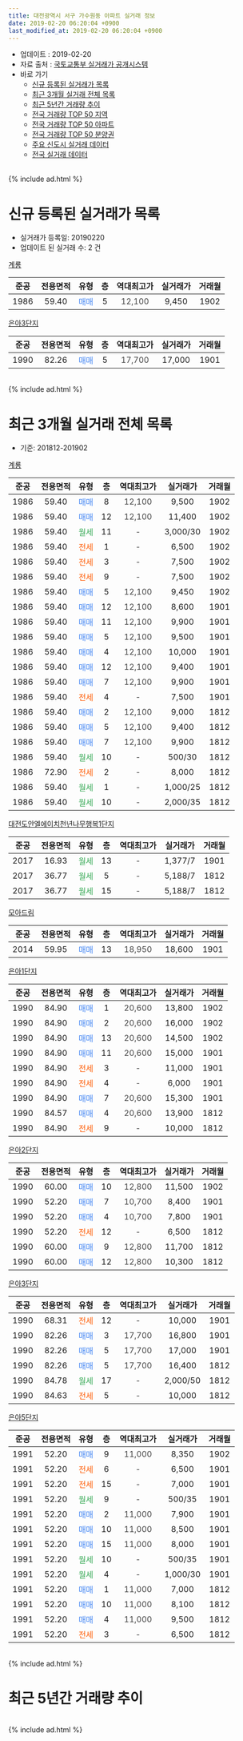 ```yaml
---
title: 대전광역시 서구 가수원동 아파트 실거래 정보
date: 2019-02-20 06:20:04 +0900
last_modified_at: 2019-02-20 06:20:04 +0900
---
```


* 업데이트 : 2019-02-20
* 자료 출처 : [국토교통부 실거래가 공개시스템](http://rt.molit.go.kr)
* 바로 가기
    * [신규 등록된 실거래가 목록](#신규-등록된-실거래가-목록)
    * [최근 3개월 실거래 전체 목록](#최근-3개월-실거래-전체-목록)
    * [최근 5년간 거래량 추이](#최근-5년간-거래량-추이)
    * [전국 거래량 TOP 50 지역](https://inasie.github.io/apt-trade-info/최근-3개월-전국에서-가장-거래가-많이-발생한-지역)
    * [전국 거래량 TOP 50 아파트](https://inasie.github.io/apt-trade-info/최근-3개월-전국에서-가장-거래가-많이-발생한-아파트)
    * [전국 거래량 TOP 50 분양권](https://inasie.github.io/apt-trade-info/최근-3개월-전국에서-가장-거래가-많이-발생한-분양권)
    * [주요 신도시 실거래 데이터](https://inasie.github.io/apt-trade-info/주요-신도시)
    * [전국 실거래 데이터](https://inasie.github.io/apt-trade-info/전국)
<br>
{% include ad.html %}
<br>

# 신규 등록된 실거래가 목록
* 실거래가 등록일: 20190220
* 업데이트 된 실거래 수: 2 건


[계룡](https://search.naver.com/search.naver?query=%EB%8C%80%EC%A0%84%EA%B4%91%EC%97%AD%EC%8B%9C+%EC%84%9C%EA%B5%AC+%EA%B0%80%EC%88%98%EC%9B%90%EB%8F%99+%EA%B3%84%EB%A3%A1)

|준공|전용면적|유형|층|역대최고가|실거래가|거래월|
|:---:|:---:|:---:|:---:|:---:|:---:|:---:|
|1986|59.40|<span style="color:#4285f3">매매</span>|5|<span style="color:#444444">12,100</span>|9,450|1902|

[은아3단지](https://search.naver.com/search.naver?query=%EB%8C%80%EC%A0%84%EA%B4%91%EC%97%AD%EC%8B%9C+%EC%84%9C%EA%B5%AC+%EA%B0%80%EC%88%98%EC%9B%90%EB%8F%99+%EC%9D%80%EC%95%843%EB%8B%A8%EC%A7%80)

|준공|전용면적|유형|층|역대최고가|실거래가|거래월|
|:---:|:---:|:---:|:---:|:---:|:---:|:---:|
|1990|82.26|<span style="color:#4285f3">매매</span>|5|<span style="color:#444444">17,700</span>|17,000|1901|


<br>
{% include ad.html %}
<br>

# 최근 3개월 실거래 전체 목록
* 기준: 201812-201902


[계룡](https://search.naver.com/search.naver?query=%EB%8C%80%EC%A0%84%EA%B4%91%EC%97%AD%EC%8B%9C+%EC%84%9C%EA%B5%AC+%EA%B0%80%EC%88%98%EC%9B%90%EB%8F%99+%EA%B3%84%EB%A3%A1)

|준공|전용면적|유형|층|역대최고가|실거래가|거래월|
|:---:|:---:|:---:|:---:|:---:|:---:|:---:|
|1986|59.40|<span style="color:#4285f3">매매</span>|8|<span style="color:#444444">12,100</span>|9,500|1902|
|1986|59.40|<span style="color:#4285f3">매매</span>|12|<span style="color:#444444">12,100</span>|11,400|1902|
|1986|59.40|<span style="color:#34a853">월세</span>|11|<span style="color:#444444">-</span>|3,000/30|1902|
|1986|59.40|<span style="color:#ff5a00">전세</span>|1|<span style="color:#444444">-</span>|6,500|1902|
|1986|59.40|<span style="color:#ff5a00">전세</span>|3|<span style="color:#444444">-</span>|7,500|1902|
|1986|59.40|<span style="color:#ff5a00">전세</span>|9|<span style="color:#444444">-</span>|7,500|1902|
|1986|59.40|<span style="color:#4285f3">매매</span>|5|<span style="color:#444444">12,100</span>|9,450|1902|
|1986|59.40|<span style="color:#4285f3">매매</span>|12|<span style="color:#444444">12,100</span>|8,600|1901|
|1986|59.40|<span style="color:#4285f3">매매</span>|11|<span style="color:#444444">12,100</span>|9,900|1901|
|1986|59.40|<span style="color:#4285f3">매매</span>|5|<span style="color:#444444">12,100</span>|9,500|1901|
|1986|59.40|<span style="color:#4285f3">매매</span>|4|<span style="color:#444444">12,100</span>|10,000|1901|
|1986|59.40|<span style="color:#4285f3">매매</span>|12|<span style="color:#444444">12,100</span>|9,400|1901|
|1986|59.40|<span style="color:#4285f3">매매</span>|7|<span style="color:#444444">12,100</span>|9,900|1901|
|1986|59.40|<span style="color:#ff5a00">전세</span>|4|<span style="color:#444444">-</span>|7,500|1901|
|1986|59.40|<span style="color:#4285f3">매매</span>|2|<span style="color:#444444">12,100</span>|9,000|1812|
|1986|59.40|<span style="color:#4285f3">매매</span>|5|<span style="color:#444444">12,100</span>|9,400|1812|
|1986|59.40|<span style="color:#4285f3">매매</span>|7|<span style="color:#444444">12,100</span>|9,900|1812|
|1986|59.40|<span style="color:#34a853">월세</span>|10|<span style="color:#444444">-</span>|500/30|1812|
|1986|72.90|<span style="color:#ff5a00">전세</span>|2|<span style="color:#444444">-</span>|8,000|1812|
|1986|59.40|<span style="color:#34a853">월세</span>|1|<span style="color:#444444">-</span>|1,000/25|1812|
|1986|59.40|<span style="color:#34a853">월세</span>|10|<span style="color:#444444">-</span>|2,000/35|1812|

[대전도안엘에이치천년나무행복1단지](https://search.naver.com/search.naver?query=%EB%8C%80%EC%A0%84%EA%B4%91%EC%97%AD%EC%8B%9C+%EC%84%9C%EA%B5%AC+%EA%B0%80%EC%88%98%EC%9B%90%EB%8F%99+%EB%8C%80%EC%A0%84%EB%8F%84%EC%95%88%EC%97%98%EC%97%90%EC%9D%B4%EC%B9%98%EC%B2%9C%EB%85%84%EB%82%98%EB%AC%B4%ED%96%89%EB%B3%B51%EB%8B%A8%EC%A7%80)

|준공|전용면적|유형|층|역대최고가|실거래가|거래월|
|:---:|:---:|:---:|:---:|:---:|:---:|:---:|
|2017|16.93|<span style="color:#34a853">월세</span>|13|<span style="color:#444444">-</span>|1,377/7|1901|
|2017|36.77|<span style="color:#34a853">월세</span>|5|<span style="color:#444444">-</span>|5,188/7|1812|
|2017|36.77|<span style="color:#34a853">월세</span>|15|<span style="color:#444444">-</span>|5,188/7|1812|

[모아드림](https://search.naver.com/search.naver?query=%EB%8C%80%EC%A0%84%EA%B4%91%EC%97%AD%EC%8B%9C+%EC%84%9C%EA%B5%AC+%EA%B0%80%EC%88%98%EC%9B%90%EB%8F%99+%EB%AA%A8%EC%95%84%EB%93%9C%EB%A6%BC)

|준공|전용면적|유형|층|역대최고가|실거래가|거래월|
|:---:|:---:|:---:|:---:|:---:|:---:|:---:|
|2014|59.95|<span style="color:#4285f3">매매</span>|13|<span style="color:#444444">18,950</span>|18,600|1901|

[은아1단지](https://search.naver.com/search.naver?query=%EB%8C%80%EC%A0%84%EA%B4%91%EC%97%AD%EC%8B%9C+%EC%84%9C%EA%B5%AC+%EA%B0%80%EC%88%98%EC%9B%90%EB%8F%99+%EC%9D%80%EC%95%841%EB%8B%A8%EC%A7%80)

|준공|전용면적|유형|층|역대최고가|실거래가|거래월|
|:---:|:---:|:---:|:---:|:---:|:---:|:---:|
|1990|84.90|<span style="color:#4285f3">매매</span>|1|<span style="color:#444444">20,600</span>|13,800|1902|
|1990|84.90|<span style="color:#4285f3">매매</span>|2|<span style="color:#444444">20,600</span>|16,000|1902|
|1990|84.90|<span style="color:#4285f3">매매</span>|13|<span style="color:#444444">20,600</span>|14,500|1902|
|1990|84.90|<span style="color:#4285f3">매매</span>|11|<span style="color:#444444">20,600</span>|15,000|1901|
|1990|84.90|<span style="color:#ff5a00">전세</span>|3|<span style="color:#444444">-</span>|11,000|1901|
|1990|84.90|<span style="color:#ff5a00">전세</span>|4|<span style="color:#444444">-</span>|6,000|1901|
|1990|84.90|<span style="color:#4285f3">매매</span>|7|<span style="color:#444444">20,600</span>|15,300|1901|
|1990|84.57|<span style="color:#4285f3">매매</span>|4|<span style="color:#444444">20,600</span>|13,900|1812|
|1990|84.90|<span style="color:#ff5a00">전세</span>|9|<span style="color:#444444">-</span>|10,000|1812|

[은아2단지](https://search.naver.com/search.naver?query=%EB%8C%80%EC%A0%84%EA%B4%91%EC%97%AD%EC%8B%9C+%EC%84%9C%EA%B5%AC+%EA%B0%80%EC%88%98%EC%9B%90%EB%8F%99+%EC%9D%80%EC%95%842%EB%8B%A8%EC%A7%80)

|준공|전용면적|유형|층|역대최고가|실거래가|거래월|
|:---:|:---:|:---:|:---:|:---:|:---:|:---:|
|1990|60.00|<span style="color:#4285f3">매매</span>|10|<span style="color:#444444">12,800</span>|11,500|1902|
|1990|52.20|<span style="color:#4285f3">매매</span>|7|<span style="color:#444444">10,700</span>|8,400|1901|
|1990|52.20|<span style="color:#4285f3">매매</span>|4|<span style="color:#444444">10,700</span>|7,800|1901|
|1990|52.20|<span style="color:#ff5a00">전세</span>|12|<span style="color:#444444">-</span>|6,500|1812|
|1990|60.00|<span style="color:#4285f3">매매</span>|9|<span style="color:#444444">12,800</span>|11,700|1812|
|1990|60.00|<span style="color:#4285f3">매매</span>|12|<span style="color:#444444">12,800</span>|10,300|1812|

[은아3단지](https://search.naver.com/search.naver?query=%EB%8C%80%EC%A0%84%EA%B4%91%EC%97%AD%EC%8B%9C+%EC%84%9C%EA%B5%AC+%EA%B0%80%EC%88%98%EC%9B%90%EB%8F%99+%EC%9D%80%EC%95%843%EB%8B%A8%EC%A7%80)

|준공|전용면적|유형|층|역대최고가|실거래가|거래월|
|:---:|:---:|:---:|:---:|:---:|:---:|:---:|
|1990|68.31|<span style="color:#ff5a00">전세</span>|12|<span style="color:#444444">-</span>|10,000|1901|
|1990|82.26|<span style="color:#4285f3">매매</span>|3|<span style="color:#444444">17,700</span>|16,800|1901|
|1990|82.26|<span style="color:#4285f3">매매</span>|5|<span style="color:#444444">17,700</span>|17,000|1901|
|1990|82.26|<span style="color:#4285f3">매매</span>|5|<span style="color:#444444">17,700</span>|16,400|1812|
|1990|84.78|<span style="color:#34a853">월세</span>|17|<span style="color:#444444">-</span>|2,000/50|1812|
|1990|84.63|<span style="color:#ff5a00">전세</span>|5|<span style="color:#444444">-</span>|10,000|1812|


<script async src="//pagead2.googlesyndication.com/pagead/js/adsbygoogle.js"></script>
<!-- 기본 -->
<ins class="adsbygoogle"
     style="display:block"
     data-ad-client="ca-pub-2446590836940007"
     data-ad-slot="1659523306"
     data-ad-format="auto"
     data-full-width-responsive="true"></ins>
<script>
(adsbygoogle = window.adsbygoogle || []).push({});
</script>


[은아5단지](https://search.naver.com/search.naver?query=%EB%8C%80%EC%A0%84%EA%B4%91%EC%97%AD%EC%8B%9C+%EC%84%9C%EA%B5%AC+%EA%B0%80%EC%88%98%EC%9B%90%EB%8F%99+%EC%9D%80%EC%95%845%EB%8B%A8%EC%A7%80)

|준공|전용면적|유형|층|역대최고가|실거래가|거래월|
|:---:|:---:|:---:|:---:|:---:|:---:|:---:|
|1991|52.20|<span style="color:#4285f3">매매</span>|9|<span style="color:#444444">11,000</span>|8,350|1902|
|1991|52.20|<span style="color:#ff5a00">전세</span>|6|<span style="color:#444444">-</span>|6,500|1901|
|1991|52.20|<span style="color:#ff5a00">전세</span>|15|<span style="color:#444444">-</span>|7,000|1901|
|1991|52.20|<span style="color:#34a853">월세</span>|9|<span style="color:#444444">-</span>|500/35|1901|
|1991|52.20|<span style="color:#4285f3">매매</span>|2|<span style="color:#444444">11,000</span>|7,900|1901|
|1991|52.20|<span style="color:#4285f3">매매</span>|10|<span style="color:#444444">11,000</span>|8,500|1901|
|1991|52.20|<span style="color:#4285f3">매매</span>|15|<span style="color:#444444">11,000</span>|8,000|1901|
|1991|52.20|<span style="color:#34a853">월세</span>|10|<span style="color:#444444">-</span>|500/35|1901|
|1991|52.20|<span style="color:#34a853">월세</span>|4|<span style="color:#444444">-</span>|1,000/30|1901|
|1991|52.20|<span style="color:#4285f3">매매</span>|1|<span style="color:#444444">11,000</span>|7,000|1812|
|1991|52.20|<span style="color:#4285f3">매매</span>|10|<span style="color:#444444">11,000</span>|8,100|1812|
|1991|52.20|<span style="color:#4285f3">매매</span>|4|<span style="color:#444444">11,000</span>|9,500|1812|
|1991|52.20|<span style="color:#ff5a00">전세</span>|3|<span style="color:#444444">-</span>|6,500|1812|


<br>
{% include ad.html %}
<br>

# 최근 5년간 거래량 추이


<div style="width:100%;">
    <canvas id="deal_progress" height="200"></canvas>
</div>

<script>
new Chart(document.getElementById("deal_progress"), {
    type: 'line',
    data: {
        labels: ['201402','201403','201404','201405','201406','201407','201408','201409','201410','201411','201412','201501','201502','201503','201504','201505','201506','201507','201508','201509','201510','201511','201512','201601','201602','201603','201604','201605','201606','201607','201608','201609','201610','201611','201612','201701','201702','201703','201704','201705','201706','201707','201708','201709','201710','201711','201712','201801','201802','201803','201804','201805','201806','201807','201808','201809','201810','201811','201812','201901','201902'],
        datasets: [{
            label: '매매',
            pointRadius: 1,
            data: [28, 17, 15, 14, 17, 14, 32, 42, 28, 38, 18, 16, 14, 27, 11, 16, 19, 24, 22, 21, 23, 8, 24, 16, 15, 13, 20, 19, 13, 13, 15, 13, 24, 22, 16, 14, 15, 19, 13, 19, 14, 20, 20, 14, 11, 17, 12, 15, 11, 24, 14, 12, 8, 17, 13, 17, 18, 12, 10, 16, 8],
            borderColor: "rgba(255, 201, 14, 1)",
            backgroundColor: "rgba(255, 201, 14, 0.5)",
            fill: false,
            lineTension: 0
        },{
            label: '전월세',
            pointRadius: 1,
            data: [19, 21, 14, 15, 7, 18, 17, 21, 24, 31, 15, 21, 10, 16, 18, 18, 13, 12, 14, 13, 16, 19, 15, 19, 24, 16, 16, 10, 16, 15, 17, 15, 15, 12, 6, 10, 10, 16, 9, 10, 8, 8, 9, 7, 11, 15, 20, 13, 10, 11, 8, 8, 6, 9, 7, 13, 12, 14, 11, 10, 4],
            borderColor: "rgba(0, 141, 185, 1)",
            backgroundColor: "rgba(0, 141, 185, 0.5)",
            fill: false,
            lineTension: 0
        }
        ]
    },
    options: {
        responsive: true,
        title: {
            display: false
        },
        tooltips: {
            mode: 'index',
            intersect: false
        },
        hover: {
            mode: 'nearest',
            intersect: true
        },
        scales: {
            xAxes: [{
                display: true,
                scaleLabel: {
                    display: true,
                    labelString: '년/월'
                }
            }],
            yAxes: [{
                display: true,
                ticks: {
                    suggestedMin: 0,
                },
                scaleLabel: {
                    display: true,
                    labelString: '실거래 수'
                }
            }]
        }
    }
});

</script>


<br>
{% include ad.html %}
<br>

